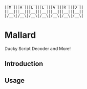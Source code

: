 ``` 
 ____ ____ ____ ____ ____ ____ ____ 
||M |||A |||L |||L |||A |||R |||D ||
||__|||__|||__|||__|||__|||__|||__||
|/__\|/__\|/__\|/__\|/__\|/__\|/__\|

``` 


# Mallard
Ducky Script Decoder and More!

## Introduction

## Usage

